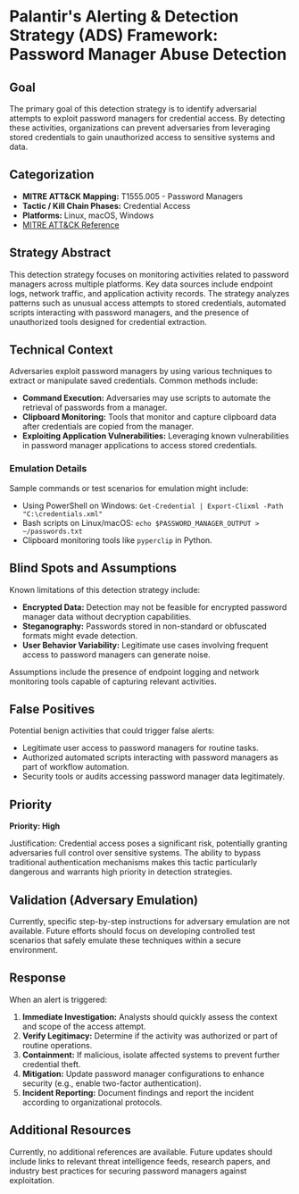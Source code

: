 # Palantir's Alerting & Detection Strategy (ADS) Framework: Password Manager Abuse Detection

## Goal

The primary goal of this detection strategy is to identify adversarial attempts to exploit password managers for credential access. By detecting these activities, organizations can prevent adversaries from leveraging stored credentials to gain unauthorized access to sensitive systems and data.

## Categorization

- **MITRE ATT&CK Mapping:** T1555.005 - Password Managers
- **Tactic / Kill Chain Phases:** Credential Access
- **Platforms:** Linux, macOS, Windows
- [MITRE ATT&CK Reference](https://attack.mitre.org/techniques/T1555/005)

## Strategy Abstract

This detection strategy focuses on monitoring activities related to password managers across multiple platforms. Key data sources include endpoint logs, network traffic, and application activity records. The strategy analyzes patterns such as unusual access attempts to stored credentials, automated scripts interacting with password managers, and the presence of unauthorized tools designed for credential extraction.

## Technical Context

Adversaries exploit password managers by using various techniques to extract or manipulate saved credentials. Common methods include:

- **Command Execution:** Adversaries may use scripts to automate the retrieval of passwords from a manager.
- **Clipboard Monitoring:** Tools that monitor and capture clipboard data after credentials are copied from the manager.
- **Exploiting Application Vulnerabilities:** Leveraging known vulnerabilities in password manager applications to access stored credentials.

### Emulation Details

Sample commands or test scenarios for emulation might include:

- Using PowerShell on Windows: `Get-Credential | Export-Clixml -Path "C:\credentials.xml"`
- Bash scripts on Linux/macOS: `echo $PASSWORD_MANAGER_OUTPUT > ~/passwords.txt`
- Clipboard monitoring tools like `pyperclip` in Python.

## Blind Spots and Assumptions

Known limitations of this detection strategy include:

- **Encrypted Data:** Detection may not be feasible for encrypted password manager data without decryption capabilities.
- **Steganography:** Passwords stored in non-standard or obfuscated formats might evade detection.
- **User Behavior Variability:** Legitimate use cases involving frequent access to password managers can generate noise.

Assumptions include the presence of endpoint logging and network monitoring tools capable of capturing relevant activities.

## False Positives

Potential benign activities that could trigger false alerts:

- Legitimate user access to password managers for routine tasks.
- Authorized automated scripts interacting with password managers as part of workflow automation.
- Security tools or audits accessing password manager data legitimately.

## Priority

**Priority: High**

Justification:
Credential access poses a significant risk, potentially granting adversaries full control over sensitive systems. The ability to bypass traditional authentication mechanisms makes this tactic particularly dangerous and warrants high priority in detection strategies.

## Validation (Adversary Emulation)

Currently, specific step-by-step instructions for adversary emulation are not available. Future efforts should focus on developing controlled test scenarios that safely emulate these techniques within a secure environment.

## Response

When an alert is triggered:

1. **Immediate Investigation:** Analysts should quickly assess the context and scope of the access attempt.
2. **Verify Legitimacy:** Determine if the activity was authorized or part of routine operations.
3. **Containment:** If malicious, isolate affected systems to prevent further credential theft.
4. **Mitigation:** Update password manager configurations to enhance security (e.g., enable two-factor authentication).
5. **Incident Reporting:** Document findings and report the incident according to organizational protocols.

## Additional Resources

Currently, no additional references are available. Future updates should include links to relevant threat intelligence feeds, research papers, and industry best practices for securing password managers against exploitation.